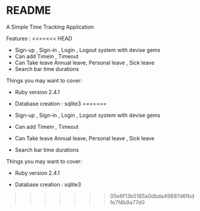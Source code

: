 # README

A Simple Time Tracking Application

Features :
<<<<<<< HEAD

* Sign-up , Sign-in , Login , Logout system with devise gems
* Can add Timein , Timeout 
* Can Take leave  Annual leave, Personal leave , Sick leave
* Search bar time durations

Things you may want to cover:

* Ruby version 2.4.1

* Database creation : sqlite3
=======

* Sign-up , Sign-in , Login , Logout system with devise gems
* Can add Timein , Timeout 
* Can Take leave  Annual leave, Personal leave , Sick leave
* Search bar time durations

Things you may want to cover:

* Ruby version 2.4.1

* Database creation : sqlite3

>>>>>>> 05e6f13b5185a0dbda49897d6fbdfe7f4b9a77d0
